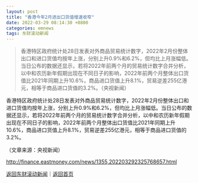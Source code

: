 ```yaml
---
layout: post
title: "香港今年2月进出口货值增速收窄"
date: 2022-03-29 08:14:30 +0800
categories: emnews
tags: 东财滚动新闻
---
```

> 香港特区政府统计处28日发表对外商品贸易统计数字，2022年2月份整体出口和进口货值均按年上涨，分别上升0.9%和6.2%，但均比上月涨幅低。当日公布的数据还显示，若将2022年前两个月的贸易统计数字合并分析，以中和农历新年假期出现在不同日子的影响，2022年前两个月整体出口货值比2021年同期上升10.6%，商品进口货值上升8.1%，贸易逆差255亿港元，相等于商品进口货值的3.2%。（央视新闻）

<p>香港特区政府统计处28日发表对外商品贸易统计数字，2022年2月份整体出口和进口货值均按年上涨，分别上升0.9%和6.2%，但均比上月涨幅低。当日公布的数据还显示，若将2022年前两个月的贸易统计数字合并分析，以中和农历新年假期出现在不同日子的影响，2022年前两个月整体出口货值比2021年同期上升10.6%，商品进口货值上升8.1%，贸易逆差255亿港元，相等于商品进口货值的3.2%。</p><p class="em_media">（文章来源：央视新闻）</p>

<http://finance.eastmoney.com/news/1355,202203292325768657.html>

[返回东财滚动新闻](//finews.withounder.com/emnews/)｜[返回首页](//finews.withounder.com/)
